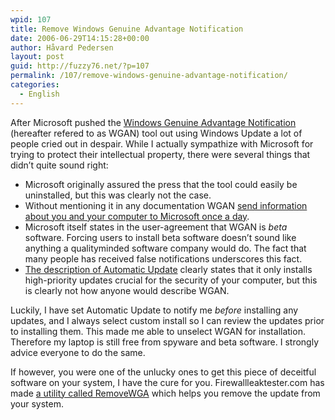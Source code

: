 ```yaml
---
wpid: 107
title: Remove Windows Genuine Advantage Notification
date: 2006-06-29T14:15:28+00:00
author: Håvard Pedersen
layout: post
guid: http://fuzzy76.net/?p=107
permalink: /107/remove-windows-genuine-advantage-notification/
categories:
  - English
---
```

After Microsoft pushed the [Windows Genuine Advantage Notification](http://support.microsoft.com/?kbid=905474) (hereafter refered to as WGAN) tool out using Windows Update a lot of people cried out in despair. While I actually sympathize with Microsoft for trying to protect their intellectual property, there were several things that didn&#8217;t quite sound right:

  * Microsoft originally assured the press that the tool could easily be uninstalled, but this was clearly not the case.
  * Without mentioning it in any documentation WGAN [send information about you and your computer to Microsoft once a day](http://www.windowssecrets.com/comp/060615/#story1).
  * Microsoft itself states in the user-agreement that WGAN is _beta_ software. Forcing users to install beta software doesn&#8217;t sound like anything a qualityminded software company would do. The fact that many people has received false notifications underscores this fact.
  * [The description of Automatic Update](http://www.microsoft.com/athome/security/protect/update.mspx) clearly states that it only installs high-priority updates crucial for the security of your computer, but this is clearly not how anyone would describe WGAN.

Luckily, I have set Automatic Update to notify me _before_ installing any updates, and I always select custom install so I can review the updates prior to installing them. This made me able to unselect WGAN for installation. Therefore my laptop is still free from spyware and beta software. I strongly advice everyone to do the same.

If however, you were one of the unlucky ones to get this piece of deceitful software on your system, I have the cure for you. Firewallleaktester.com has made [a utility called RemoveWGA](http://www.ghacks.net/2009/02/10/remove-wga-2/) which helps you remove the update from your system.
